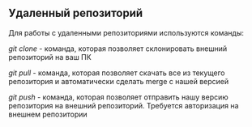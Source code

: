 ## Удаленный репозиторий

Для работы с удаленными репозиториями используются команды:

*git clone* - команда, которая позволяет склонировать внешний репозиторий на ваш ПК

*git pull* - команда, которая позволяет скачать все из текущего репозитория и автоматически сделать merge с нашей версией

*git push* - команда, которая позволяет отправить нашу версию репозитория на внешний репозиторий. Требуется авторизация на внешнем репозитории

